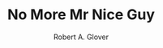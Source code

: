 --- 
title: No More Mr Nice Guy 
layout: default 
author: Robert A. Glover
categories: book 
link: http://www.amazon.com/No-More-Mr-Nice-Guy/dp/0762415339/ref=sr_1_1?s=books&ie=UTF8&qid=1378935855&sr=1-1&keywords=no+more+mr+nice+guy
image: http://ecx.images-amazon.com/images/I/41mzOaXP%2BcL._SL160_PIsitb-sticker-arrow-dp,TopRight,12,-18_SH30_OU01_AA160_.jpg
---